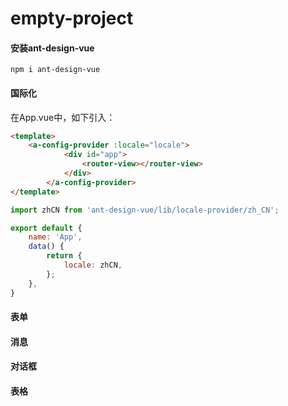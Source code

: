 # empty-project
#### 安装ant-design-vue
```shell script
npm i ant-design-vue
```

#### 国际化
在App.vue中，如下引入：
```html
<template>
    <a-config-provider :locale="locale">
            <div id="app">
                <router-view></router-view>
            </div>
        </a-config-provider>
</template>
```
```js
import zhCN from 'ant-design-vue/lib/locale-provider/zh_CN';

export default {
    name: 'App',
    data() {
        return {
            locale: zhCN,
        };
    },
}
```

#### 表单

#### 消息

#### 对话框

#### 表格
